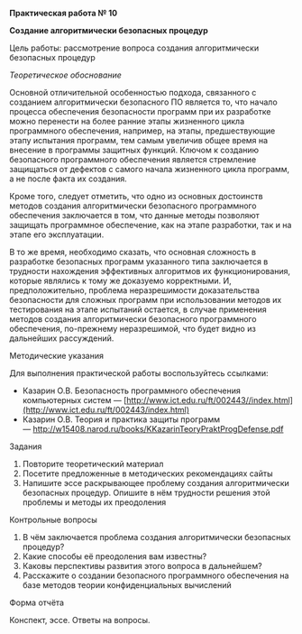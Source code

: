 ﻿**Практическая работа № 10**

**Создание алгоритмически безопасных процедур**

Цель работы: рассмотрение вопроса создания алгоритмически безопасных процедур

*Теоретическое обоснование*

Основной отличительной особенностью подхода, связанного с созданием алгоритмически безопасного ПО является то, что начало процесса обеспечения безопасности программ при их разработке можно перенести на более ранние этапы жизненного цикла программного обеспечения, например, на этапы, предшествующие этапу испытания программ, тем самым увеличив общее время на внесение в программы защитных функций. Ключом к созданию безопасного программного обеспечения является стремление защищаться от дефектов с самого начала жизненного цикла программ, а не после факта их создания.

Кроме того, следует отметить, что одно из основных достоинств методов создания алгоритмически безопасного программного обеспечения заключается в том, что данные методы позволяют защищать программное обеспечение, как на этапе разработки, так и на этапе его эксплуатации.

В то же время, необходимо сказать, что основная сложность в разработке безопасных программ указанного типа заключается в трудности нахождения эффективных алгоритмов их функционирования, которые являлись к тому же доказуемо корректными. И, предположительно, проблема неразрешимости доказательства безопасности для сложных программ при использовании методов их тестирования на этапе испытаний остается, в случае применения методов создания алгоритмически безопасного программного обеспечения, по-прежнему неразрешимой, что будет видно из дальнейших рассуждений.

Методические указания

Для выполнения практической работы воспользуйтесь ссылками:

- Казарин О.В. Безопасность программного обеспечения компьютерных систем — [http://www.ict.edu.ru/ft/002443//index.html](http://www.ict.edu.ru/ft/002443/index.html)
- Казарин О.В. Теория и практика защиты программ — <http://w15408.narod.ru/books/KKazarinTeoryPraktProgDefense.pdf>

Задания

1. Повторите теоретический материал
1. Посетите предложенные в методических рекомендациях сайты
1. Напишите эссе раскрывающее проблему создания алгоритмически безопасных процедур. Опишите в нём трудности решения этой проблемы и методы их преодоления

Контрольные вопросы

1. В чём заключается проблема создания алгоритмически безопасных процедур?
1. Какие способы её преодоления вам известны?
1. Каковы перспективы развития этого вопроса в дальнейшем?
1. Расскажите о создании безопасного программного обеспечения на базе методов теории конфиденциальных вычислений

Форма отчёта

Конспект, эссе. Ответы на вопросы.



